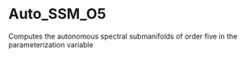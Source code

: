 # Auto_SSM_O5
Computes the autonomous spectral submanifolds of order five in the parameterization variable 
